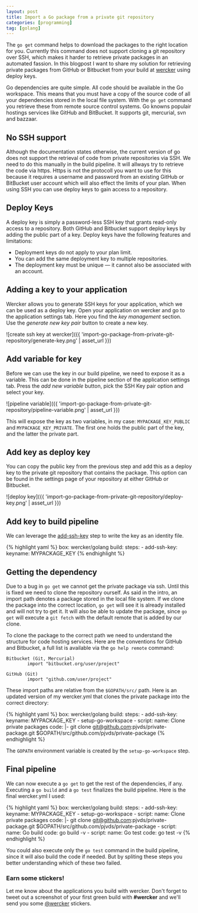 ```yaml
---
layout: post
title: Import a Go package from a private git repository
categories: [programming]
tag: [golang]
---
```


The `go get` command helps to download the packages to the right location for you. Currently this command does not support cloning a git repository over SSH, which makes it harder to retrieve private packages in an automated fassion. In this blogpost I want to share my solution for retrieving private packages from GitHub or Bitbucket from your build at [wercker](http://wercker.com) using deploy keys.

Go dependencies are quite simple. All code should be available in the Go workspace. This means that you must have a copy of the source code of all your dependencies stored in the local file system. With the `go get` command you retrieve these from remote source control systems. Go knowns populair hostings services like GitHub and BitBucket. It supports git, mercurial, svn and bazzaar.

## No SSH support

Although the documentation states otherwise, the current version of go does not support the retrieval of code from private repositories via SSH. We need to do this manually in the build pipeline. It will allways try to retrieve the code via https. Https is not the protocoll you want to use for this because it requires a username and password from an existing GitHub or BitBucket user account which will also effect the limits of your plan. When using SSH you can use deploy keys to gain access to a repository.

## Deploy Keys

A deploy key is simply a password-less SSH key that grants read-only access to a repository. Both GitHub and Bitbucket support deploy keys by adding the public part of a key. Deploy keys have the following features and limitations:

* Deployment keys do not apply to your plan limit.
* You can add the same deployment key to multiple repositories.
* The deployment key must be unique — it cannot also be associated with an account.

## Adding a key to your application

Wercker allows you to generate SSH keys for your application, which we can be used as a deploy key. Open your application on wercker and go to the application settings tab. Here you find the _key management_ section. Use the *generate new key pair* button to create a new key.

![create ssh key at wercker]({{ 'import-go-package-from-private-git-repository/generate-key.png' | asset_url }})

## Add variable for key

Before we can use the key in our build pipeline, we need to expose it as a variable. This can be done in the pipeline section of the application settings tab. Press the *add new variable* button, pick the SSH Key pair option and select your key.

![pipeline variable]({{ 'import-go-package-from-private-git-repository/pipeline-variable.png' | asset_url }})

This will expose the key as two variables, in my case: `MYPACKAGE_KEY_PUBLIC` and `MYPACKAGE_KEY_PRIVATE`. The first one holds the public part of the key, and the latter the private part.

## Add key as deploy key

You can copy the public key from the previous step and add this as a deploy key to the private git repository that contains the package. This option can be found in the settings page of your repository at either GitHub or Bitbucket.

![deploy key]({{ 'import-go-package-from-private-git-repository/deploy-key.png' | asset_url }})

## Add key to build pipeline

We can leverage the [add-ssh-key](TODO) step to write the key as an identity file.

{% highlight yaml %}
box: wercker/golang
build:
  steps:
    - add-ssh-key:
        keyname: MYPACKAGE_KEY
{% endhighlight %}

## Getting the dependency

Due to a bug in `go get` we cannot get the private package via ssh. Until this is fixed we need to clone the repository ourself. As said in the intro, an import path denotes a package stored in the local file system. If we clone the package into the correct location, `go get` will see it is already installed and will not try to get it. It will also be able to update the package, since `go get` will execute a `git fetch` with the default remote that is added by our clone.

To clone the package to the correct path we need to understand the structure for code hosting services. Here are the conventions for GitHub and Bitbucket, a full list is available via the `go help remote` command:

    Bitbucket (Git, Mercurial)
            import "bitbucket.org/user/project"

    GitHub (Git)
            import "github.com/user/project"

These import paths are relative from the `$GOPATH/src/` path. Here is an updated version of my wercker.yml that clones the private package into the correct directory:

{% highlight yaml %}
box: wercker/golang
build:
  steps:
    - add-ssh-key:
        keyname: MYPACKAGE_KEY
    - setup-go-workspace
    - script:
        name: Clone private packages
        code: |-
          git clone git@github.com:pjvds/private-package.git $GOPATH/src/github.com/pjvds/private-package
{% endhighlight %}

The `GOPATH` environment variable is created by the `setup-go-workspace` step.

## Final pipeline

We can now execute a `go get` to get the rest of the dependencies, if any. Executing a `go build` and a `go test` finalizes the build pipeline. Here is the final wercker.yml I used:

{% highlight yaml %}
box: wercker/golang
build:
  steps:
    - add-ssh-key:
        keyname: MYPACKAGE_KEY
    - setup-go-workspace
    - script:
        name: Clone private packages
        code: |-
          git clone git@github.com:pjvds/private-package.git $GOPATH/src/github.com/pjvds/private-package
    - script:
        name: Go build
        code: go build -v
    - script:
        name: Go test
        code: go test -v
{% endhighlight %}

You could also execute only the `go test` command in the build pipeline, since it will also build the code if needed. But by spliting these steps you better understanding which of these two failed.

### Earn some stickers!

Let me know about the applications you build with wercker. Don't forget to tweet out a screenshot of your first green build with **#wercker** and we'll send you some [@wercker](http://twitter.com/wercker) stickers.
